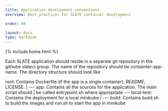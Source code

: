 ```yaml
---
title: Application development conventions
overview: Best practices for SLATE container development

order: 60

layout: docs
type: markdown
---
```

{% include home.html %}

Each SLATE application should reside in a separate git repository in the
githube slateci group. The name of the repository should be containter-app-name.
The directory structure should look like

root: Contains Dockerfile (if the app is a single container), README, LICENSE.
 |
 --- app: Contains all the sources for the application. The main script should
 |        be called entrypoint.sh where appropriate
 --- local-test: Contains the deployment for a local minikube
 |
 --- build: Contains build.sh to build the images and run.sh to start the app
            in minikube

